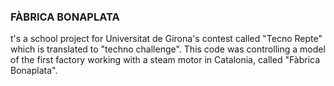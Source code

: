 ### FÀBRICA BONAPLATA

t's a school project for Universitat de Girona's contest called "Tecno Repte" which is translated to "techno challenge". This code was controlling a model of the first factory working with a steam motor in Catalonia, called "Fàbrica Bonaplata".

